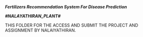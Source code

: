 ***Fertilizers Recommendation System For Disease Prediction***

***#NALAYATHIRAN_PLANT#***

THIS FOLDER FOR THE ACCESS AND SUBMIT THE PROJECT AND ASSIGNMENT BY NALAIYATHIRAN.
